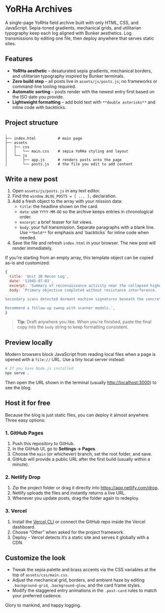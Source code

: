 # YoRHa Archives

A single-page YoRHa field archive built with only HTML, CSS, and JavaScript. Sepia-toned gradients, mechanical grids, and utilitarian typography keep each log aligned with Bunker aesthetics. Log transmissions by editing one file, then deploy anywhere that serves static sites.

## Features

- **YoRHa aesthetic** – desaturated sepia gradients, mechanical borders, and utilitarian typography inspired by Bunker terminals.
- **Zero build step** – all posts live in `assets/js/posts.js`; no frameworks or command-line tooling required.
- **Automatic sorting** – posts render with the newest entry first based on the ISO date you provide.
- **Lightweight formatting** – add bold text with `**double asterisks**` and inline code with backticks.

## Project structure

```
.
├── index.html          # main page
├── assets
│   ├── css
│   │   └── main.css    # sepia YoRHa styling and layout
│   └── js
│       ├── app.js      # renders posts onto the page
│       └── posts.js    # the file you edit to add content
```

## Write a new post

1. Open `assets/js/posts.js` in any text editor.
2. Find the `window.BLOG_POSTS = [ ... ];` declaration.
3. Add a fresh object to the array with your mission data:
   - `title`: the headline shown on the card.
   - `date`: use `YYYY-MM-DD` so the archive keeps entries in chronological order.
   - `excerpt`: a brief teaser for list views.
   - `body`: your full transmission. Separate paragraphs with a blank line. Use `**bold**` for emphasis and \`backticks\` for inline code when needed.
4. Save the file and refresh `index.html` in your browser. The new post will render immediately.

If you're starting from an empty array, this template object can be copied as-is and customized:

```js
{
  title: 'Unit 2B Recon Log',
  date: '11945-07-03',
  excerpt: 'Summary of reconnaissance activity near the collapsed highway.',
  body: `Primary objective completed without resistance interference.

Secondary scans detected dormant machine signatures beneath the concrete lattice.

Recommend a follow-up sweep with scanner models.`,
}
```

> **Tip:** Draft anywhere you like. When you're finished, paste the final copy into the `body` string to keep formatting consistent.

## Preview locally

Modern browsers block JavaScript from reading local files when a page is opened with a `file://` URL. Use a tiny local server instead:

```bash
# If you have Node.js installed
npx serve .
```

Then open the URL shown in the terminal (usually <http://localhost:3000>) to see the blog.

## Host it for free

Because the blog is just static files, you can deploy it almost anywhere. Three easy options:

### 1. GitHub Pages

1. Push this repository to GitHub.
2. In the GitHub UI, go to **Settings → Pages**.
3. Choose the `main` (or whichever) branch, set the root folder, and save.
4. GitHub will provide a public URL after the first build (usually within a minute).

### 2. Netlify Drop

1. Zip the project folder or drag it directly into <https://app.netlify.com/drop>.
2. Netlify uploads the files and instantly returns a live URL.
3. Whenever you update posts, drag the folder again to redeploy.

### 3. Vercel

1. Install the [Vercel CLI](https://vercel.com/docs/cli) or connect the GitHub repo inside the Vercel dashboard.
2. Choose “Other” when asked for the project framework.
3. Deploy – Vercel detects it’s a static site and serves it globally with a CDN.

## Customize the look

- Tweak the sepia palette and brass accents via the CSS variables at the top of `assets/css/main.css`.
- Adjust the mechanical grid, borders, and ambient haze by editing `.background-grid`, `.background-glow`, and the card frame styles.
- Modify the staggered entry animations in the `.post-card` rules to match your preferred cadence.

Glory to mankind, and happy logging.
